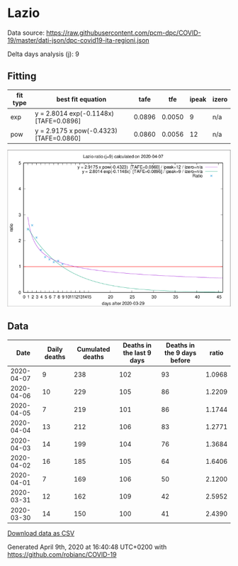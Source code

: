 # Lazio

Data source: https://raw.githubusercontent.com/pcm-dpc/COVID-19/master/dati-json/dpc-covid19-ita-regioni.json

Delta days analysis (j): 9

## Fitting 
|fit type|best fit equation|tafe|tfe|ipeak|izero|
|-------|-----|--------|------|---|---|
|exp|y = 2.8014 exp(-0.1148x)  [TAFE=0.0896]|0.0896|0.0050|9|n/a|
|pow|y = 2.9175 x pow(-0.4323)  [TAFE=0.0860]|0.0860|0.0056|12|n/a|

![Plot](COVID-19_lazio_j9_2020-04-07.png)

## Data
|Date|Daily deaths|Cumulated deaths|Deaths in the last 9 days|Deaths in the 9 days before|ratio|
|----|----------|-----------|-------|--------------------|-----|
|2020-04-07|9|238|102|93|1.0968|
|2020-04-06|10|229|105|86|1.2209|
|2020-04-05|7|219|101|86|1.1744|
|2020-04-04|13|212|106|83|1.2771|
|2020-04-03|14|199|104|76|1.3684|
|2020-04-02|16|185|105|64|1.6406|
|2020-04-01|7|169|106|50|2.1200|
|2020-03-31|12|162|109|42|2.5952|
|2020-03-30|14|150|100|41|2.4390|

[Download data as CSV](COVID-19_lazio_j9_2020-04-07.csv)

Generated April 9th, 2020 at 16:40:48 UTC+0200 with https://github.com/robianc/COVID-19
